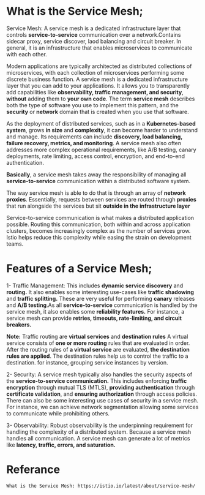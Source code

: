 # What is the Service Mesh;

Service Mesh: A service mesh is a dedicated infrastructure layer that controls **service-to-service** communication over a network.Contains sidecar proxy, service discover, laod balancing and circuit breaker. In general, it is an infrastructure that enables microservices to communicate with each other.

Modern applications are typically architected as distributed collections of microservices, with each collection of microservices performing some discrete business function. A service mesh is a dedicated infrastructure layer that you can add to your applications. It allows you to transparently add capabilities like **observability, traffic management, and security**, **without** adding them to **your own code**. The term **service mesh** describes both the type of software you use to implement this pattern, and the **security** or **network** domain that is created when you use that software.

As the deployment of distributed services, such as in a **Kubernetes-based system**, grows **in size** and **complexity**, it can become harder to understand and manage. Its requirements can include **discovery, load balancing, failure recovery, metrics, and monitoring**. A service mesh also often addresses more complex operational requirements, like A/B testing, canary deployments, rate limiting, access control, encryption, and end-to-end authentication.

**Basically**, a service mesh takes away the responsibility of managing all **service-to-service** communication within a distributed software system.

The way service mesh is able to do that is through an array of **network proxies**. Essentially, requests between services are routed through **proxies** that run alongside the services but sit **outside in the infrastructure layer**

Service-to-service communication is what makes a distributed application possible. Routing this communication, both within and across application clusters, becomes increasingly complex as the number of services grow. Istio helps reduce this complexity while easing the strain on development teams.


# Features of a Service Mesh;

1- Traffic Management: This includes **dynamic service discovery** and **routing.** It also enables some interesting use-cases like **traffic shadowing** and **traffic splitting.** These are very useful for performing **canary** releases and **A/B testing**.As all **service-to-service** communication is handled by the service mesh, it also enables some **reliability features.** For instance, a service mesh can provide **retries, timeouts, rate-limiting, and circuit breakers.**

**Note:** Traffic routing are **virtual services** and **destination rules**
A virtual service consists of **one or more routing** rules that are evaluated in order. After the routing rules of **a virtual service** are evaluated, **the destination rules are applied**. The destination rules help us to control the traffic to a destination. for instance, grouping service instances by version.

2- Security: A service mesh typically also handles the security aspects of the **service-to-service communication.** This includes enforcing **traffic encryption** through mutual TLS (MTLS), **providing authentication** through **certificate validation**, and **ensuring authorization** through access policies. There can also be some interesting use cases of security in a service mesh. For instance, we can achieve network segmentation allowing some services to communicate while prohibiting others.

3- Observability: Robust observability is the underpinning requirement for handling the complexity of a distributed system. Because a service mesh handles all communication. A service mesh can generate a lot of metrics like **latency, traffic, errors, and saturation.** 




# Referance
 ``` bash
What is the Service Mesh: https://istio.io/latest/about/service-mesh/


```